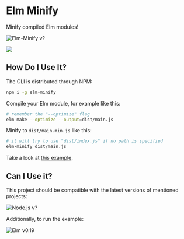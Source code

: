 # Elm Minify 
Minify compiled Elm modules!

![Elm-Minify v?](https://img.shields.io/npm/v/elm-minify.svg)

![](/example.gif)

## How Do I Use It?
The CLI is distributed through NPM:

```bash
npm i -g elm-minify
```

Compile your Elm module, for example like this:

```bash
# remember the "--optimize" flag
elm make --optimize --output=dist/main.js
```

Minify to `dist/main.min.js` like this:

```bash
# it will try to use "dist/index.js" if no path is specified
elm-minify dist/main.js
```

Take a look at [this example](/example).

## Can I Use it?
This project should be compatible with the latest versions of mentioned projects:

![Node.js v?](https://img.shields.io/badge/Node.js-dunno-blue.svg)

Additionally, to run the example:

![Elm v0.19](https://img.shields.io/badge/Elm-0.19-blue.svg)